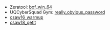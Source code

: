 - Zeratool: [bof_win_64](https://github.com/ChrisTheCoolHut/Zeratool/blob/master/tests/bin/bof_win_64)
- UQCyberSquad Gym: [really_obvious_password](https://gym.uqcybersquad.org/challenges#really_obvious_password-24)
- [csaw16_warmup](https://github.com/guyinatuxedo/nightmare/tree/master/modules/05-bof_callfunction/csaw16_warmup)
- [csaw18_getit](https://github.com/guyinatuxedo/nightmare/tree/master/modules/05-bof_callfunction/csaw18_getit)
